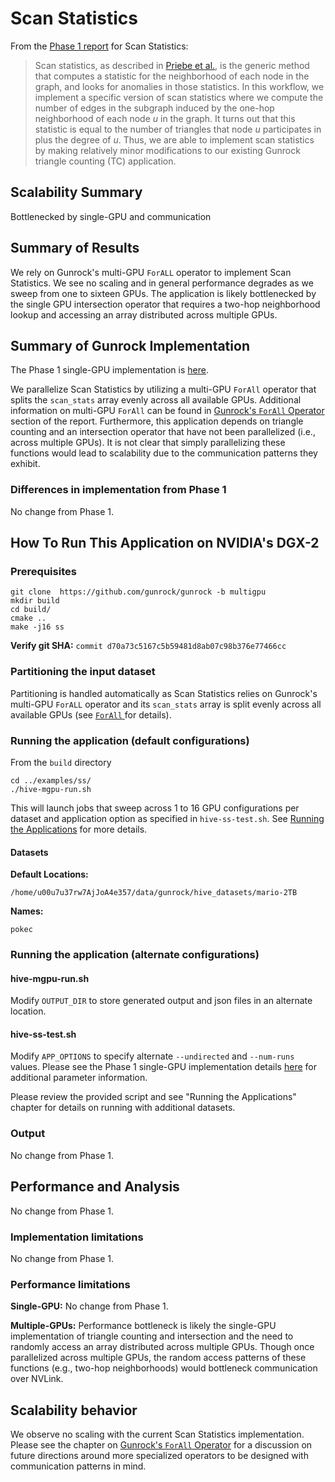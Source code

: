# Scan Statistics

From the [Phase 1 report](https://gunrock.github.io/docs/#/hive/hive_scan_statistics) for Scan Statistics:

> Scan statistics, as described in [Priebe et al.](http://www.cis.jhu.edu/~parky/CEP-Publications/PCMP-CMOT2005.pdf), is the generic method that computes a statistic for the neighborhood of each node in the graph, and looks for anomalies in those statistics. In this workflow, we implement a specific version of scan statistics where we compute the number of edges in the subgraph induced by the one-hop neighborhood of each node $u$ in the graph. It turns out that this statistic is equal to the number of triangles that node $u$ participates in plus the degree of $u$. Thus, we are able to implement scan statistics by making relatively minor modifications to our existing Gunrock triangle counting (TC) application.

## Scalability Summary

Bottlenecked by single-GPU and communication

## Summary of Results

We rely on Gunrock's multi-GPU `ForALL` operator to implement Scan Statistics. We see no scaling and in general performance degrades as we sweep from one to sixteen GPUs. The application is likely bottlenecked by the single GPU intersection operator that requires a two-hop neighborhood lookup and accessing an array distributed across multiple GPUs.

## Summary of Gunrock Implementation

The Phase 1 single-GPU implementation is [here](https://gunrock.github.io/docs/#/hive/hive_scan_statistics).


We parallelize Scan Statistics by utilizing a multi-GPU `ForAll` operator that splits the `scan_stats` array evenly across all available GPUs. Additional information on multi-GPU `ForAll` can be found in [Gunrock's `ForAll` Operator](#gunrocks-forall-operator) section of the report. Furthermore, this application depends on triangle counting and an intersection operator that have not been parallelized (i.e., across multiple GPUs). It is not clear that simply parallelizing these functions would lead to scalability due to the communication patterns they exhibit.

### Differences in implementation from Phase 1

No change from Phase 1.

## How To Run This Application on NVIDIA's DGX-2

### Prerequisites
```
git clone  https://github.com/gunrock/gunrock -b multigpu
mkdir build
cd build/
cmake ..
make -j16 ss
```
**Verify git SHA:** `commit d70a73c5167c5b59481d8ab07c98b376e77466cc`

### Partitioning the input dataset

Partitioning is handled automatically as Scan Statistics relies on Gunrock's multi-GPU `ForALL` operator and its `scan_stats` array is split evenly across all available GPUs (see [`ForAll` ](#gunrocks-forall-operator) for details).

### Running the application (default configurations)

From the `build` directory

```
cd ../examples/ss/
./hive-mgpu-run.sh
```

This will launch jobs that sweep across 1 to 16 GPU configurations per dataset and application option as specified in `hive-ss-test.sh`. See [Running the Applications](#running-the-applications) for more details.


#### Datasets
**Default Locations:**

```
/home/u00u7u37rw7AjJoA4e357/data/gunrock/hive_datasets/mario-2TB
```

**Names:**

```
pokec
```

### Running the application (alternate configurations)

#### hive-mgpu-run.sh


Modify `OUTPUT_DIR` to store generated output and json files in an alternate location.

#### hive-ss-test.sh

Modify `APP_OPTIONS` to specify alternate `--undirected` and `--num-runs` values.  Please see the Phase 1 single-GPU implementation details [here](https://gunrock.github.io/docs/#/hive/hive_scan_statistics) for additional parameter information.

Please review the provided script and see "Running the Applications" chapter for details on running with additional datasets.

### Output

No change from Phase 1.

## Performance and Analysis

No change from Phase 1.


### Implementation limitations

No change from Phase 1.


### Performance limitations

**Single-GPU:** No change from Phase 1.

**Multiple-GPUs:** Performance bottleneck is likely the single-GPU implementation of triangle counting and intersection and the need to randomly access an array distributed across multiple GPUs. Though once parallelized across multiple GPUs, the random access patterns of these functions (e.g., two-hop neighborhoods) would bottleneck communication over NVLink.

## Scalability behavior

We observe no scaling with the current Scan Statistics implementation. Please see the chapter on [Gunrock's `ForAll` Operator](#gunrocks-forall-operator) for a discussion on future directions around more specialized operators to be designed with communication patterns in mind.

